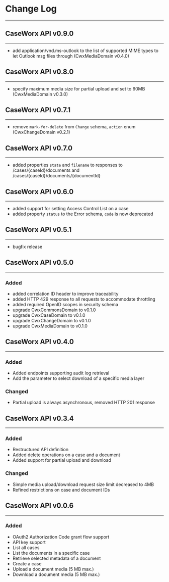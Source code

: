 # Change Log
------------

## CaseWorx API v0.9.0
----------------------
- add application/vnd.ms-outlook to the list of supported MIME types to let Outlook msg files through (CwxMediaDomain v0.4.0)

## CaseWorx API v0.8.0
----------------------
- specify maximum media size for partial upload and set to 60MB (CwxMediaDomain v0.3.0)

## CaseWorx API v0.7.1
----------------------
- remove `mark-for-delete` from `Change` schema, `action` enum (CwxChangeDomain v0.2.1)

## CaseWorx API v0.7.0
----------------------
- added properties `state` and `filename` to responses to /cases/{caseId}/documents and /cases/{caseId}/documents/{documentId}

## CaseWorx API v0.6.0
----------------------
- added support for setting Access Control List on a case
- added property `status` to the Error schema, `code` is now deprecated

## CaseWorx API v0.5.1
----------------------
- bugfix release

## CaseWorx API v0.5.0
----------------------

### Added
- added correlation ID header to improve traceability
- added HTTP 429 response to all requests to accommodate throttling
- added required OpenID scopes in security schema
- upgrade CwxCommonsDomain to v0.1.0
- upgrade CwxCaseDomain to v0.1.0
- upgrade CwxChangeDomain to v0.1.0
- upgrade CwxMediaDomain to v0.1.0

## CaseWorx API v0.4.0
----------------------

### Added
- Added endpoints supporting audit log retrieval
- Add the parameter to select download of a specific media layer

### Changed
- Partial upload is always asynchronous, removed HTTP 201 response

## CaseWorx API v0.3.4
----------------------

### Added
- Restructured API definition
- Added delete operations on a case and a document
- Added support for partial upload and download

### Changed
- Simple media upload/download request size limit decreased to 4MB
- Refined restrictions on case and document IDs

## CaseWorx API v0.0.6
----------------------

### Added
- OAuth2 Authorization Code grant flow support
- API key support
- List all cases
- List the documents in a specific case
- Retrieve selected metadata of a document
- Create a case
- Upload a document media (5 MB max.)
- Download a document media (5 MB max.)